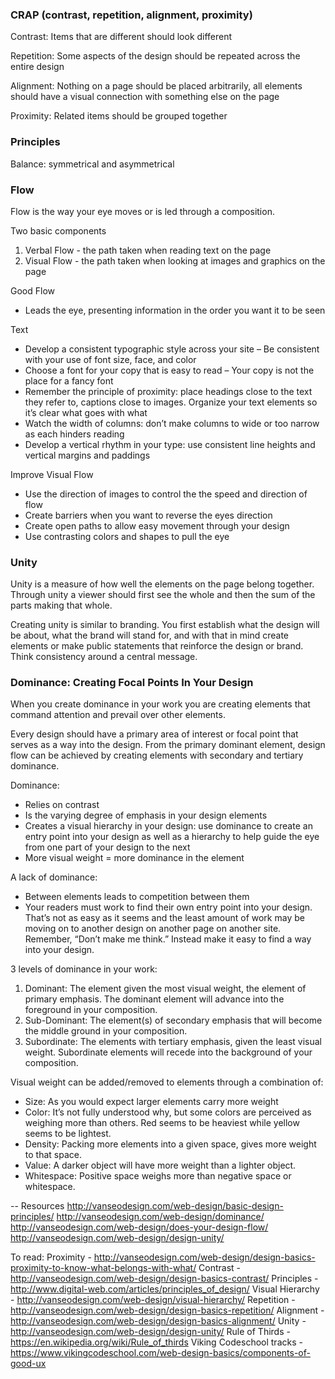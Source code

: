 ### CRAP (contrast, repetition, alignment, proximity)

Contrast: Items that are different should look different

Repetition: Some aspects of the design should be repeated across the entire design

Alignment: Nothing on a page should be placed arbitrarily, all elements should have a visual connection with something else on the page

Proximity: Related items should be grouped together


### Principles

Balance: symmetrical and asymmetrical

### Flow

Flow is the way your eye moves or is led through a composition.

Two basic components
1. Verbal Flow - the path taken when reading text on the page
2. Visual Flow - the path taken when looking at images and graphics on the page

Good Flow
- Leads the eye, presenting information in the order you want it to be seen

Text
- Develop a consistent typographic style across your site – Be consistent with your use of font size, face, and color
- Choose a font for your copy that is easy to read – Your copy is not the place for a fancy font
- Remember the principle of proximity: place headings close to the text they refer to, captions close to images. Organize your text elements so it’s clear what goes with what
- Watch the width of columns: don’t make columns to wide or too narrow as each hinders reading
- Develop a vertical rhythm in your type: use consistent line heights and vertical margins and paddings

Improve Visual Flow
- Use the direction of images to control the the speed and direction of flow
- Create barriers when you want to reverse the eyes direction
- Create open paths to allow easy movement through your design
- Use contrasting colors and shapes to pull the eye


### Unity

Unity is a measure of how well the elements on the page belong together. Through unity a viewer should first see the whole and then the sum of the parts making that whole.

Creating unity is similar to branding. You first establish what the design will be about, what the brand will stand for, and with that in mind create elements or make public statements that reinforce the design or brand. Think consistency around a central message.


### Dominance: Creating Focal Points In Your Design

When you create dominance in your work you are creating elements that command attention and prevail over other elements.

Every design should have a primary area of interest or focal point that serves as a way into the design. From the primary dominant element, design flow can be achieved by creating elements with secondary and tertiary dominance.

Dominance:
- Relies on contrast
- Is the varying degree of emphasis in your design elements
- Creates a visual hierarchy in your design: use dominance to create an entry point into your design as well as a hierarchy to help guide the eye from one part of your design to the next
- More visual weight = more dominance in the element

A lack of dominance:
- Between elements leads to competition between them
- Your readers must work to find their own entry point into your design. That’s not as easy as it seems and the least amount of work may be moving on to another design on another page on another site. Remember, “Don’t make me think.” Instead make it easy to find a way into your design.

3 levels of dominance in your work:
1. Dominant: The element given the most visual weight, the element of primary emphasis. The dominant element will advance into the foreground in your composition.
2. Sub-Dominant: The element(s) of secondary emphasis that will become the middle ground in your composition.
3. Subordinate: The elements with tertiary emphasis, given the least visual weight. Subordinate elements will recede into the background of your composition.

Visual weight can be added/removed to elements through a combination of:
- Size: As you would expect larger elements carry more weight
- Color: It’s not fully understood why, but some colors are perceived as weighing more than others. Red seems to be heaviest while yellow seems to be lightest.
- Density: Packing more elements into a given space, gives more weight to that space.
- Value: A darker object will have more weight than a lighter object.
- Whitespace: Positive space weighs more than negative space or whitespace.



-- Resources
http://vanseodesign.com/web-design/basic-design-principles/
http://vanseodesign.com/web-design/dominance/
http://vanseodesign.com/web-design/does-your-design-flow/
http://vanseodesign.com/web-design/design-unity/


To read:
Proximity - http://vanseodesign.com/web-design/design-basics-proximity-to-know-what-belongs-with-what/
Contrast - http://vanseodesign.com/web-design/design-basics-contrast/
Principles - http://www.digital-web.com/articles/principles_of_design/
Visual Hierarchy - http://vanseodesign.com/web-design/visual-hierarchy/
Repetition - http://vanseodesign.com/web-design/design-basics-repetition/
Alignment - http://vanseodesign.com/web-design/design-basics-alignment/
Unity - http://vanseodesign.com/web-design/design-unity/
Rule of Thirds - https://en.wikipedia.org/wiki/Rule_of_thirds
Viking Codeschool tracks - https://www.vikingcodeschool.com/web-design-basics/components-of-good-ux